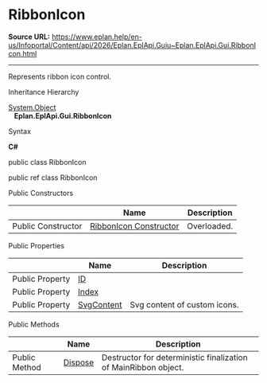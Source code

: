 # RibbonIcon

**Source URL:** https://www.eplan.help/en-us/Infoportal/Content/api/2026/Eplan.EplApi.Guiu~Eplan.EplApi.Gui.RibbonIcon.html

---

Represents ribbon icon control.

Inheritance Hierarchy

[System.Object](#)  
   **Eplan.EplApi.Gui.RibbonIcon**

Syntax

**C#**



public class RibbonIcon

public ref class RibbonIcon

Public Constructors

|  | Name | Description |
| --- | --- | --- |
| Public Constructor | [RibbonIcon Constructor](Eplan.EplApi.Guiu~Eplan.EplApi.Gui.RibbonIcon~_ctor.html) | Overloaded. |



Public Properties

|  | Name | Description |
| --- | --- | --- |
| Public Property | [ID](Eplan.EplApi.Guiu~Eplan.EplApi.Gui.RibbonIcon~ID.html) |  |
| Public Property | [Index](Eplan.EplApi.Guiu~Eplan.EplApi.Gui.RibbonIcon~Index.html) |  |
| Public Property | [SvgContent](Eplan.EplApi.Guiu~Eplan.EplApi.Gui.RibbonIcon~SvgContent.html) | Svg content of custom icons. |



Public Methods

|  | Name | Description |
| --- | --- | --- |
| Public Method | [Dispose](Eplan.EplApi.Guiu~Eplan.EplApi.Gui.RibbonIcon~Dispose().html) | Destructor for deterministic finalization of MainRibbon object. |


